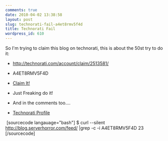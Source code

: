 ```yaml
---
comments: true
date: 2010-04-02 13:38:58
layout: post
slug: technorati-fail-a4et8rmv5f4d
title: Technorati Fail
wordpress_id: 610
---
```


So I'm trying to claim this blog on technorati, this is about the 50st try to do it:



	
  * http://technorati.com/account/claim/2513581/

	
  * A4ET8RMV5F4D

	
  * [Claim It!](http://technorati.com/account/claim/2513581/)

	
  * Just Freaking do it!

	
  * And in the comments too....

	
  * [Technorati Profile](http://technorati.com/claim/A4ET8RMV5F4D)


﻿
[sourcecode langauage="bash"]
$ curl --silent http://blog.serverhorror.com/feed/ |grep -c -i A4ET8RMV5F4D
23
[/sourcecode]
